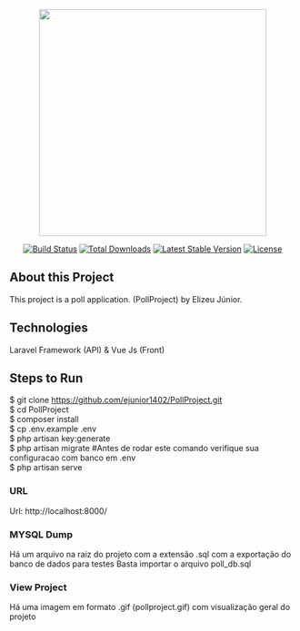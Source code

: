 <p align="center"><a href="https://laravel.com" target="_blank"><img src="https://raw.githubusercontent.com/laravel/art/master/logo-lockup/5%20SVG/2%20CMYK/1%20Full%20Color/laravel-logolockup-cmyk-red.svg" width="400"></a></p>

<p align="center">
<a href="https://travis-ci.org/laravel/framework"><img src="https://travis-ci.org/laravel/framework.svg" alt="Build Status"></a>
<a href="https://packagist.org/packages/laravel/framework"><img src="https://img.shields.io/packagist/dt/laravel/framework" alt="Total Downloads"></a>
<a href="https://packagist.org/packages/laravel/framework"><img src="https://img.shields.io/packagist/v/laravel/framework" alt="Latest Stable Version"></a>
<a href="https://packagist.org/packages/laravel/framework"><img src="https://img.shields.io/packagist/l/laravel/framework" alt="License"></a>
</p>

## About this Project

This project is a poll application. (PollProject) by Elizeu Júnior.

## Technologies 

Laravel Framework (API) & Vue Js (Front)


## Steps to Run
$ git clone https://github.com/ejunior1402/PollProject.git    
$ cd PollProject  
$ composer install  
$ cp .env.example .env  
$ php artisan key:generate  
$ php artisan migrate #Antes de rodar este comando verifique sua configuracao com banco em .env  
$ php artisan serve  
 
### URL

Url: http://localhost:8000/  

### MYSQL Dump

Há um arquivo na raiz do projeto com a extensão .sql com a exportação do banco de dados para testes
Basta importar o arquivo poll_db.sql


### View Project
Há uma imagem em formato .gif (pollproject.gif) com visualização geral do projeto

